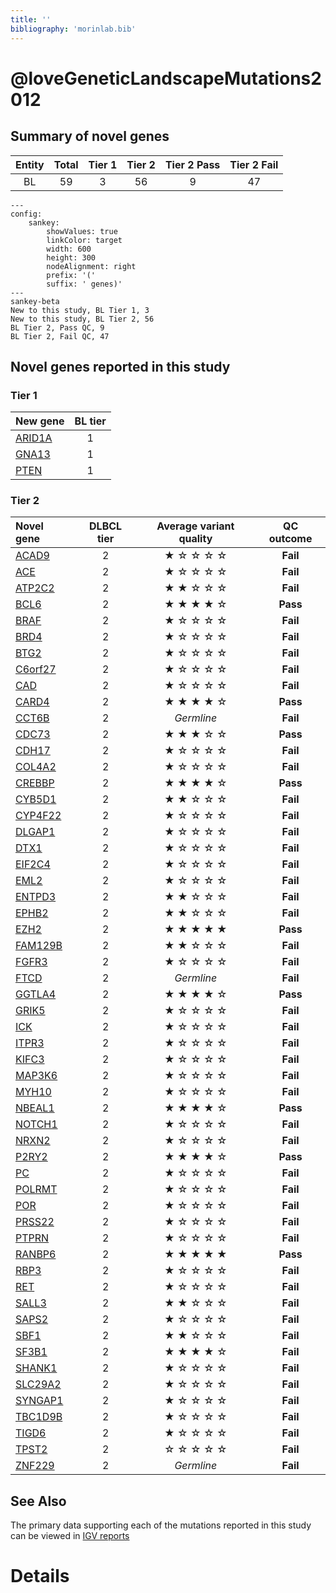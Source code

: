 ```yaml
---
title: ''
bibliography: 'morinlab.bib'
---
```


# @loveGeneticLandscapeMutations2012
## Summary of novel genes

|Entity| Total| Tier 1| Tier 2| Tier 2 Pass| Tier 2 Fail|
|:-:|:-:|:-:|:-:|:-:|:-:|
|BL|59|3|56|9|47|

```mermaid
---
config:
    sankey:
        showValues: true
        linkColor: target
        width: 600
        height: 300
        nodeAlignment: right
        prefix: '('
        suffix: ' genes)'
---
sankey-beta
New to this study, BL Tier 1, 3
New to this study, BL Tier 2, 56
BL Tier 2, Pass QC, 9
BL Tier 2, Fail QC, 47
```

## Novel genes reported in this study

### Tier 1
|New gene|BL tier|
|:-|:-:|
|[ARID1A](../ARID1A)|1 |
|[GNA13](../GNA13)|1 |
|[PTEN](../PTEN)|1 |

### Tier 2
|Novel gene|DLBCL tier|Average variant quality|QC outcome|
|:-|:-:|:-:|:-:|
|[ACAD9](../ACAD9)|2 |&starf; &star; &star; &star; &star;|**Fail**|
|[ACE](../ACE)|2 |&starf; &star; &star; &star; &star;|**Fail**|
|[ATP2C2](../ATP2C2)|2 |&starf; &starf; &star; &star; &star;|**Fail**|
|[BCL6](../BCL6)|2 |&starf; &starf; &starf; &starf; &star;|**Pass**|
|[BRAF](../BRAF)|2 |&starf; &star; &star; &star; &star;|**Fail**|
|[BRD4](../BRD4)|2 |&starf; &star; &star; &star; &star;|**Fail**|
|[BTG2](../BTG2)|2 |&starf; &star; &star; &star; &star;|**Fail**|
|[C6orf27](../C6orf27)|2 |&starf; &star; &star; &star; &star;|**Fail**|
|[CAD](../CAD)|2 |&starf; &star; &star; &star; &star;|**Fail**|
|[CARD4](../CARD4)|2 |&starf; &starf; &starf; &starf; &star;|**Pass**|
|[CCT6B](../CCT6B)|2 |*Germline*|**Fail**|
|[CDC73](../CDC73)|2 |&starf; &starf; &starf; &star; &star;|**Pass**|
|[CDH17](../CDH17)|2 |&starf; &star; &star; &star; &star;|**Fail**|
|[COL4A2](../COL4A2)|2 |&starf; &star; &star; &star; &star;|**Fail**|
|[CREBBP](../CREBBP)|2 |&starf; &starf; &starf; &starf; &star;|**Pass**|
|[CYB5D1](../CYB5D1)|2 |&starf; &starf; &star; &star; &star;|**Fail**|
|[CYP4F22](../CYP4F22)|2 |&starf; &star; &star; &star; &star;|**Fail**|
|[DLGAP1](../DLGAP1)|2 |&starf; &star; &star; &star; &star;|**Fail**|
|[DTX1](../DTX1)|2|&starf; &star; &star; &star; &star;|**Fail**|
|[EIF2C4](../EIF2C4)|2 |&starf; &star; &star; &star; &star;|**Fail**|
|[EML2](../EML2)|2 |&starf; &star; &star; &star; &star;|**Fail**|
|[ENTPD3](../ENTPD3)|2 |&starf; &starf; &star; &star; &star;|**Fail**|
|[EPHB2](../EPHB2)|2 |&starf; &starf; &star; &star; &star;|**Fail**|
|[EZH2](../EZH2)|2 |&starf; &starf; &starf; &starf; &starf;|**Pass**|
|[FAM129B](../FAM129B)|2 |&starf; &starf; &star; &star; &star;|**Fail**|
|[FGFR3](../FGFR3)|2 |&starf; &star; &star; &star; &star;|**Fail**|
|[FTCD](../FTCD)|2 |*Germline*|**Fail**|
|[GGTLA4](../GGTLA4)|2 |&starf; &starf; &starf; &starf; &star;|**Pass**|
|[GRIK5](../GRIK5)|2 |&starf; &star; &star; &star; &star;|**Fail**|
|[ICK](../ICK)|2 |&starf; &star; &star; &star; &star;|**Fail**|
|[ITPR3](../ITPR3)|2 |&starf; &star; &star; &star; &star;|**Fail**|
|[KIFC3](../KIFC3)|2 |&starf; &star; &star; &star; &star;|**Fail**|
|[MAP3K6](../MAP3K6)|2 |&starf; &star; &star; &star; &star;|**Fail**|
|[MYH10](../MYH10)|2 |&starf; &star; &star; &star; &star;|**Fail**|
|[NBEAL1](../NBEAL1)|2 |&starf; &starf; &starf; &starf; &star;|**Pass**|
|[NOTCH1](../NOTCH1)|2 |&starf; &star; &star; &star; &star;|**Fail**|
|[NRXN2](../NRXN2)|2 |&starf; &star; &star; &star; &star;|**Fail**|
|[P2RY2](../P2RY2)|2 |&starf; &starf; &starf; &starf; &star;|**Pass**|
|[PC](../PC)|2 |&starf; &star; &star; &star; &star;|**Fail**|
|[POLRMT](../POLRMT)|2 |&starf; &star; &star; &star; &star;|**Fail**|
|[POR](../POR)|2 |&starf; &star; &star; &star; &star;|**Fail**|
|[PRSS22](../PRSS22)|2 |&starf; &star; &star; &star; &star;|**Fail**|
|[PTPRN](../PTPRN)|2 |&starf; &star; &star; &star; &star;|**Fail**|
|[RANBP6](../RANBP6)|2 |&starf; &starf; &starf; &starf; &starf;|**Pass**|
|[RBP3](../RBP3)|2 |&starf; &star; &star; &star; &star;|**Fail**|
|[RET](../RET)|2 |&starf; &star; &star; &star; &star;|**Fail**|
|[SALL3](../SALL3)|2 |&starf; &starf; &star; &star; &star;|**Fail**|
|[SAPS2](../SAPS2)|2 |&starf; &star; &star; &star; &star;|**Fail**|
|[SBF1](../SBF1)|2 |&starf; &starf; &star; &star; &star;|**Fail**|
|[SF3B1](../SF3B1)|2 |&starf; &starf; &starf; &starf; &star;|**Fail**|
|[SHANK1](../SHANK1)|2 |&starf; &star; &star; &star; &star;|**Fail**|
|[SLC29A2](../SLC29A2)|2 |&starf; &star; &star; &star; &star;|**Fail**|
|[SYNGAP1](../SYNGAP1)|2 |&starf; &star; &star; &star; &star;|**Fail**|
|[TBC1D9B](../TBC1D9B)|2 |&starf; &star; &star; &star; &star;|**Fail**|
|[TIGD6](../TIGD6)|2 |&starf; &star; &star; &star; &star;|**Fail**|
|[TPST2](../TPST2)|2 |&star; &star; &star; &star; &star;|**Fail**|
|[ZNF229](../ZNF229)|2 |*Germline*|**Fail**|

## See Also

The primary data supporting each of the mutations reported in this study can be viewed in [IGV reports](https://www.bcgsc.ca/downloads/morinlab/GAMBL/Love/)

# Details

